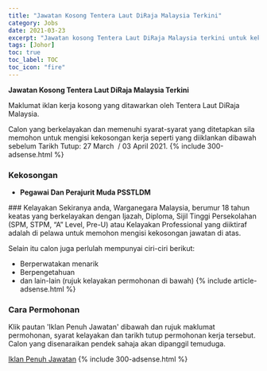 ```yaml
---
title: "Jawatan Kosong Tentera Laut DiRaja Malaysia Terkini" 
category: Jobs 
date: 2021-03-23 
excerpt: "Jawatan kosong Tentera Laut DiRaja Malaysia terkini untuk kekosongan Pegawai Dan Perajurit Muda PSSTLDM" 
tags: [Johor] 
toc: true 
toc_label: TOC 
toc_icon: "fire" 
--- 
```


**Jawatan Kosong Tentera Laut DiRaja Malaysia Terkini**

Maklumat iklan kerja kosong yang ditawarkan oleh Tentera Laut DiRaja Malaysia. 

Calon yang berkelayakan dan memenuhi syarat-syarat yang ditetapkan sila memohon untuk mengisi kekosongan kerja seperti yang diiklankan dibawah sebelum Tarikh Tutup: 27 March  / 03 April 2021. 
{% include 300-adsense.html %} 
### Kekosongan 
<ul>
<li>
<p><strong>Pegawai Dan Perajurit Muda PSSTLDM</strong></p>
</li>
</ul> 
### Kelayakan 
Sekiranya anda, Warganegara Malaysia, berumur 18 tahun keatas yang berkelayakan dengan Ijazah, Diploma, Sijil Tinggi Persekolahan (SPM, STPM, “A” Level, Pre-U) atau Kelayakan Professional yang diiktiraf adalah di pelawa untuk memohon mengisi kekosongan jawatan di atas.

Selain itu calon juga perlulah mempunyai ciri-ciri berikut:
- Berperwatakan menarik
- Berpengetahuan
- dan lain-lain (rujuk kelayakan permohonan di bawah) 
{% include article-adsense.html %} 
### Cara Permohonan 
Klik pautan 'Iklan Penuh Jawatan' dibawah dan rujuk maklumat permohonan, syarat kelayakan dan tarikh tutup permohonan kerja tersebut.
Calon yang disenaraikan pendek sahaja akan dipanggil temuduga.

<a href="https://www.facebook.com/pstl.ktn.5/posts/884985672285732" class="btn btn--info" target="_blank" rel="nofollow noopenner">Iklan Penuh Jawatan</a> 
{% include 300-adsense.html %} 